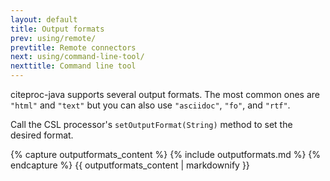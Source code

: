 ```yaml
---
layout: default
title: Output formats
prev: using/remote/
prevtitle: Remote connectors
next: using/command-line-tool/
nexttitle: Command line tool
---
```


citeproc-java supports several output formats. The most common
ones are `"html"` and `"text"` but you can also use `"asciidoc"`,
`"fo"`, and `"rtf"`.

Call the CSL processor's `setOutputFormat(String)` method to set
the desired format.

{% capture outputformats_content %}
{% include outputformats.md %}
{% endcapture %}
{{ outputformats_content | markdownify }}
